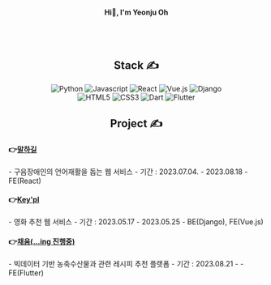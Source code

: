 <div align="center">
<h4>Hi👋, I'm Yeonju Oh</h4>

<br/>
<br/>

## **Stack ✍**

<img alt="Python" src="https://img.shields.io/badge/Python-3776AB?&style=for-the-badge&logo=Python&logoColor=white"/>
<img alt="Javascript" src="https://img.shields.io/badge/javascript-F7DF1E?&style=for-the-badge&logo=javascript&logoColor=white"/>
<img alt="React" src="https://img.shields.io/badge/react-61DAFB?&style=for-the-badge&logo=react&logoColor=white"/>
<img alt="Vue.js" src="https://img.shields.io/badge/vuedotjs-4FC08D?&style=for-the-badge&logo=vuedotjs&logoColor=white"/>
<img alt="Django" src="https://img.shields.io/badge/django-092E20?&style=for-the-badge&logo=django&logoColor=white"/>
<br/>
<img alt="HTML5" src="https://img.shields.io/badge/html5-E34F26?&style=for-the-badge&logo=html5&logoColor=white"/>
<img alt="CSS3" src="https://img.shields.io/badge/css3-1572B6?&style=for-the-badge&logo=css3&logoColor=white"/>
<img alt="Dart" src="https://img.shields.io/badge/dart-0175C2?&style=for-the-badge&logo=dart&logoColor=white"/>
<img alt="Flutter" src="https://img.shields.io/badge/flutter-02569B?&style=for-the-badge&logo=flutter&logoColor=white"/>


## **Project ✍**
</div>

#### 👉[말하길](https://github.com/Speaking-Path)
\- 구음장애인의 언어재활을 돕는 웹 서비스
\- 기간 : 2023.07.04. - 2023.08.18
\- FE(React)
  <br/>

#### 👉[Key'pl](https://github.com/OH-Yeonju/WebProject)
\- 영화 추천 웹 서비스
\- 기간 : 2023.05.17 - 2023.05.25
\- BE(Django), FE(Vue.js)
  <br/>
  
#### 👉[채움(...ing 진행중)]()
\- 빅데이터 기반 농축수산물과 관련 레시피 추천 플랫폼
\- 기간 : 2023.08.21 - 
\- FE(Flutter)
  <br/>

